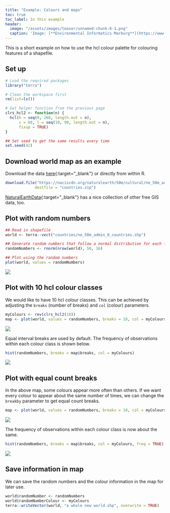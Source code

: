 ```yaml
---
title: "Example: Colours and maps"
toc: true
toc_label: In this example
header:
  image: "/assets/images/teaser/unnamed-chunk-8-1.png"
  caption: 'Image: [**Environmental Informatics Marburg**](https://www.uni-marburg.de/en/fb19/disciplines/physisch/environmentalinformatics)'
---
```


This is a short example on how to use the hcl colour palette for colouring features of a shapefile.

## Set up
```r
# Load the required packages
library("terra")

# Clean the workspace first
rm(list=ls())

# Get helper function from the previous page
clrs_hcl2 <- function(n) {
  hcl(h = seq(0, 260, length.out = n), 
      c = 60, l = seq(10, 90, length.out = n), 
      fixup = TRUE)
}

## Set seed to get the same results every time
set.seed(42)
```

## Download world map as an example
Download the data [here](https://www.naturalearthdata.com/http//www.naturalearthdata.com/download/50m/cultural/ne_50m_admin_0_countries.zip){:target="_blank"} or directly from within R.

```r
download.file("https://naciscdn.org/naturalearth/50m/cultural/ne_50m_admin_0_countries.zip", 
             destfile = "countries.zip")
```
[NaturalEarthData](https://www.naturalearthdata.com/){:target="_blank"} has a nice collection of other free GIS data, too.

## Plot with random numbers
```r
## Read in shapefile
world <- terra::vect("countries/ne_50m_admin_0_countries.shp")

## Generate random numbers that follow a normal distribution for each feature in the map
randomNumbers <- rnorm(nrow(world), 50, 16)

## Plot using the random numbers
plot(world, values = randomNumbers)
```

<img src="{{ site.baseurl }}/assets/images/rmd_images/e12-03/unnamed-chunk-3-1.png" style="display: block; margin: auto;" />

## Plot with 10 hcl colour classes
We would like to have 10 hcl colour classes. This can be achieved by adjusting the `breaks` (number of breaks) and `col` (colour) parameters.

```r
myColours <- rev(clrs_hcl2(10))
map <- plot(world, values = randomNumbers, breaks = 10, col = myColours)
```

<img src="{{ site.baseurl }}/assets/images/rmd_images/e12-03/unnamed-chunk-4-1.png" style="display: block; margin: auto;" />

Equal interval breaks are used by default. The frequency of observations within each colour class is shown below.
```r
hist(randomNumbers, breaks = map$breaks, col = myColours)
```

<img src="{{ site.baseurl }}/assets/images/rmd_images/e12-03/unnamed-chunk-5-1.png" style="display: block; margin: auto;" />

## Plot with equal count breaks
In the above map, some colours appear more often than others. If we want every colour to appear about the same number of times, we can change the `breakby` parameter to get equal count breaks.

```r
map <- plot(world, values = randomNumbers, breaks = 10, col = myColours, breakby = "cases")
```

<img src="{{ site.baseurl }}/assets/images/rmd_images/e12-03/unnamed-chunk-6-1.png" style="display: block; margin: auto;" />

The frequency of observations within each colour class is now about the same.
```r
hist(randomNumbers, breaks = map$breaks, col = myColours, freq = TRUE)
```

<img src="{{ site.baseurl }}/assets/images/rmd_images/e12-03/unnamed-chunk-7-1.png" style="display: block; margin: auto;" />

## Save information in map
We can save the random numbers and the colour information in the map for later use.
```r
world$randomNumber <- randomNumbers
world$randomNumberColour <- myColours
terra::writeVector(world, "a whole new world.shp", overwrite = TRUE)
```
